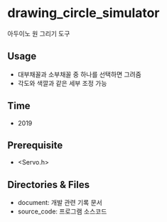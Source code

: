 # drawing_circle_simulator
아두이노 원 그리기 도구

## Usage
* 대부채꼴과 소부채꼴 중 하나를 선택하면 그려줌
* 각도와 색깔과 같은 세부 조정 가능

## Time
* 2019

## Prerequisite
* <Servo.h>

## Directories & Files
* document: 개발 관련 기록 문서
* source_code: 프로그램 소스코드
